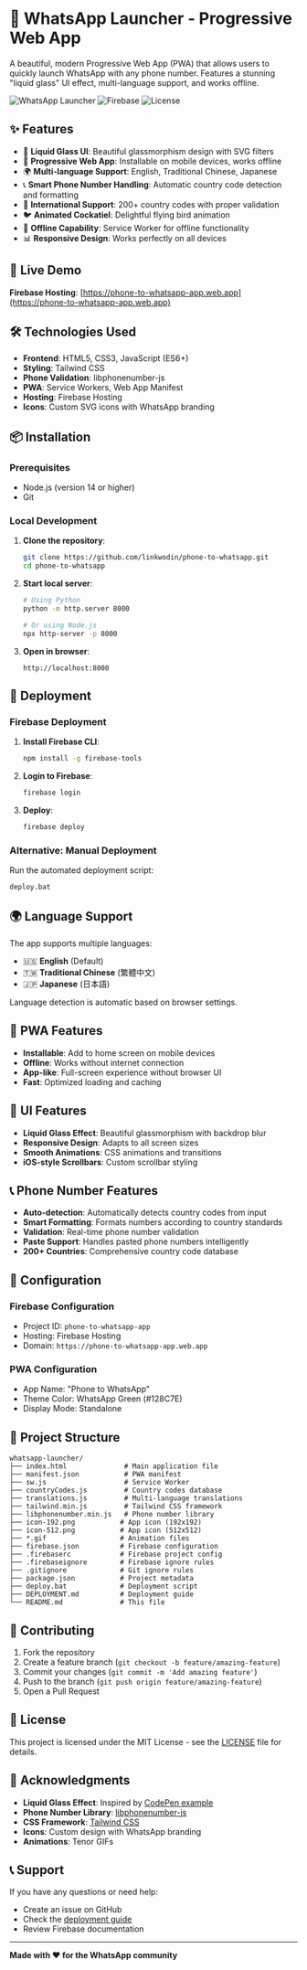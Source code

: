# 📱 WhatsApp Launcher - Progressive Web App

A beautiful, modern Progressive Web App (PWA) that allows users to quickly launch WhatsApp with any phone number. Features a stunning "liquid glass" UI effect, multi-language support, and works offline.

![WhatsApp Launcher](https://img.shields.io/badge/PWA-Ready-brightgreen)
![Firebase](https://img.shields.io/badge/Hosted-Firebase-orange)
![License](https://img.shields.io/badge/License-MIT-blue)

## ✨ Features

- 🎨 **Liquid Glass UI**: Beautiful glassmorphism design with SVG filters
- 📱 **Progressive Web App**: Installable on mobile devices, works offline
- 🌍 **Multi-language Support**: English, Traditional Chinese, Japanese
- 📞 **Smart Phone Number Handling**: Automatic country code detection and formatting
- 🎯 **International Support**: 200+ country codes with proper validation
- 🐦 **Animated Cockatiel**: Delightful flying bird animation
- 🔧 **Offline Capability**: Service Worker for offline functionality
- 📊 **Responsive Design**: Works perfectly on all devices

## 🚀 Live Demo

**Firebase Hosting**: [https://phone-to-whatsapp-app.web.app](https://phone-to-whatsapp-app.web.app)

## 🛠️ Technologies Used

- **Frontend**: HTML5, CSS3, JavaScript (ES6+)
- **Styling**: Tailwind CSS
- **Phone Validation**: libphonenumber-js
- **PWA**: Service Workers, Web App Manifest
- **Hosting**: Firebase Hosting
- **Icons**: Custom SVG icons with WhatsApp branding

## 📦 Installation

### Prerequisites
- Node.js (version 14 or higher)
- Git

### Local Development

1. **Clone the repository**:
   ```bash
   git clone https://github.com/linkwodin/phone-to-whatsapp.git
   cd phone-to-whatsapp
   ```

2. **Start local server**:
   ```bash
   # Using Python
   python -m http.server 8000
   
   # Or using Node.js
   npx http-server -p 8000
   ```

3. **Open in browser**:
   ```
   http://localhost:8000
   ```

## 🚀 Deployment

### Firebase Deployment

1. **Install Firebase CLI**:
   ```bash
   npm install -g firebase-tools
   ```

2. **Login to Firebase**:
   ```bash
   firebase login
   ```

3. **Deploy**:
   ```bash
   firebase deploy
   ```

### Alternative: Manual Deployment

Run the automated deployment script:
```bash
deploy.bat
```

## 🌍 Language Support

The app supports multiple languages:
- 🇺🇸 **English** (Default)
- 🇹🇼 **Traditional Chinese** (繁體中文)
- 🇯🇵 **Japanese** (日本語)

Language detection is automatic based on browser settings.

## 📱 PWA Features

- **Installable**: Add to home screen on mobile devices
- **Offline**: Works without internet connection
- **App-like**: Full-screen experience without browser UI
- **Fast**: Optimized loading and caching

## 🎨 UI Features

- **Liquid Glass Effect**: Beautiful glassmorphism with backdrop blur
- **Responsive Design**: Adapts to all screen sizes
- **Smooth Animations**: CSS animations and transitions
- **iOS-style Scrollbars**: Custom scrollbar styling

## 📞 Phone Number Features

- **Auto-detection**: Automatically detects country codes from input
- **Smart Formatting**: Formats numbers according to country standards
- **Validation**: Real-time phone number validation
- **Paste Support**: Handles pasted phone numbers intelligently
- **200+ Countries**: Comprehensive country code database

## 🔧 Configuration

### Firebase Configuration
- Project ID: `phone-to-whatsapp-app`
- Hosting: Firebase Hosting
- Domain: `https://phone-to-whatsapp-app.web.app`

### PWA Configuration
- App Name: "Phone to WhatsApp"
- Theme Color: WhatsApp Green (#128C7E)
- Display Mode: Standalone

## 📁 Project Structure

```
whatsapp-launcher/
├── index.html              # Main application file
├── manifest.json           # PWA manifest
├── sw.js                   # Service Worker
├── countryCodes.js         # Country codes database
├── translations.js         # Multi-language translations
├── tailwind.min.js         # Tailwind CSS framework
├── libphonenumber.min.js   # Phone number library
├── icon-192.png           # App icon (192x192)
├── icon-512.png           # App icon (512x512)
├── *.gif                  # Animation files
├── firebase.json          # Firebase configuration
├── .firebaserc            # Firebase project config
├── .firebaseignore        # Firebase ignore rules
├── .gitignore             # Git ignore rules
├── package.json           # Project metadata
├── deploy.bat             # Deployment script
├── DEPLOYMENT.md          # Deployment guide
└── README.md              # This file
```

## 🤝 Contributing

1. Fork the repository
2. Create a feature branch (`git checkout -b feature/amazing-feature`)
3. Commit your changes (`git commit -m 'Add amazing feature'`)
4. Push to the branch (`git push origin feature/amazing-feature`)
5. Open a Pull Request

## 📄 License

This project is licensed under the MIT License - see the [LICENSE](LICENSE) file for details.

## 🙏 Acknowledgments

- **Liquid Glass Effect**: Inspired by [CodePen example](https://codepen.io/alexerlandsson/pen/GgJQEKE)
- **Phone Number Library**: [libphonenumber-js](https://github.com/catamphetamine/libphonenumber-js)
- **CSS Framework**: [Tailwind CSS](https://tailwindcss.com/)
- **Icons**: Custom design with WhatsApp branding
- **Animations**: Tenor GIFs

## 📞 Support

If you have any questions or need help:
- Create an issue on GitHub
- Check the [deployment guide](DEPLOYMENT.md)
- Review Firebase documentation

---

**Made with ❤️ for the WhatsApp community** 